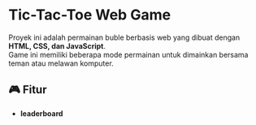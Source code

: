 # Tic-Tac-Toe Web Game

Proyek ini adalah permainan buble berbasis web yang dibuat dengan **HTML, CSS, dan JavaScript**.  
Game ini memiliki beberapa mode permainan untuk dimainkan bersama teman atau melawan komputer.

## 🎮 Fitur
- **leaderboard**